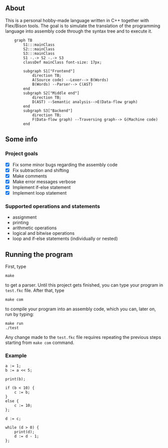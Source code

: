 ## About
This is a personal hobby-made language written in C++ together with Flex/Bison tools. The goal is to simulate the translation of the programming language into assembly code through the syntax tree and to execute it.

```mermaid 
	graph TB
		S1:::mainClass
		S2:::mainClass
		S3:::mainClass
		S1 -.-> S2 -.-> S3
		classDef mainClass font-size: 17px;

		subgraph S1["Frontend"]
			direction TB;
			A(Source code) --Lexer--> B(Words)
			B(Words) --Parser--> C(AST)
		end
		subgraph S2["Middle end"]
			direction TB;
			D(AST) --Semantic analysis-->E(Data-flow graph)
		end
		subgraph S3["Backend"]
			direction TB;
			F(Data-flow graph) --Traversing graph--> G(Machine code)
		end
```

## Some info

### Project goals
 - [X] Fix some minor bugs regarding the assembly code
 - [X] Fix subtraction and shifting
 - [X] Make comments
 - [X] Make error messages verbose
 - [x] Implement if-else statement
 - [X] Implement loop statement
 
### Supported operations and statements
- assignment
- printing 
- arithmetic operations
- logical and bitwise operations
- loop and if-else statements (individually or nested)

## Running the program

First, type
```
make
```
to get a parser.
Until this project gets finished, you can type your program in ``` test.fkc ``` file.
After that, type
```
make com
```
to compile your program into an assembly code, which you can, later on, run by typing:
```
make run
./test
```
Any change made to the ``` test.fkc ``` file requires repeating the previous steps
starting from ```make com``` command.

### Example 

```
a := 1;
b := a << 5;

print(b);

if (b < 10) {
    c := b;
}
else {
    c := 10;
};

d := c;

while (d > 0) {
    print(d);
    d := d - 1;
};
```

